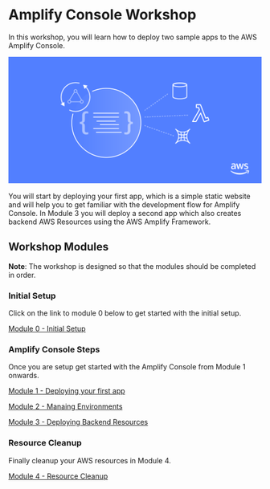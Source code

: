 # Amplify Console Workshop

In this workshop, you will learn how to deploy two sample apps to the AWS Amplify Console. 

![Alt text](amplify-logo.png)

You will start by deploying your first app, which is a simple static website and will help you to get familiar with the development flow for Amplify Console. In Module 3 you will deploy a second app which also creates backend AWS Resources using the AWS Amplify Framework.


## Workshop Modules

**Note**: The workshop is designed so that the modules should be completed in order.

### Initial Setup

Click on the link to module 0 below to get started with the initial setup.

<a href="docs/00-initial-setup/">Module 0 - Initial Setup</a>

### Amplify Console Steps
Once you are setup get started with the Amplify Console from Module 1 onwards.

<a href="docs/01-deploying-your-first-app/">Module 1 - Deploying your first app</a>

<a href="docs/02-managing-environments/">Module 2 - Manaing Environments</a>

<a href="docs/03-deploying-backend-resources/">Module 3 - Deploying Backend Resources</a>

### Resource Cleanup

Finally cleanup your AWS resources in Module 4.

<a href="docs/04-resource-cleanup/">Module 4 - Resource Cleanup</a>
